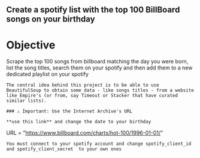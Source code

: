 ## Create a spotify list with the top 100 BillBoard songs on your birthday

# Objective

Scrape the top 100 songs from billboard matching the day you were born, list the song titles, search them on your spotify and then add them to a new dedicated playlist on your spotify

```
The central idea behind this project is to be able to use BeautifulSoup to obtain some data - like songs titles - from a website like Empire's (or from, say Timeout or Stacker that have curated similar lists). 

### ⚠️ Important: Use the Internet Archive's URL

**use this link** and change the date to your birthday
```
URL = "https://www.billboard.com/charts/hot-100/1996-01-01/"
```
You must connect to your spotify account and change spotify_client_id and spotify_client_secret  to your own ones
```

